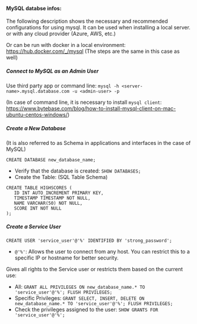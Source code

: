 #### MySQL databse  infos:
The following description shows the necessary and recommended configurations for using mysql. It can be used when installing a local server. or with  any cloud provider (Azure, AWS, etc.)

Or can be run with docker in a local environment: https://hub.docker.com/_/mysql
(The steps are the same in this case as well)

##### Connect to MySQL as an Admin User

 Use third party app or command line: `mysql -h <server-name>.mysql.database.com -u <admin-user> -p`
 
 (In case of command line, it is necessary to install `mysql client`: https://www.bytebase.com/blog/how-to-install-mysql-client-on-mac-ubuntu-centos-windows/)
 
 
##### Create a New Database
 (It is also referred to as Schema in applications and interfaces in the case of MySQL)
 
 `CREATE DATABASE new_database_name;`
 
 - Verify that the database is created: `SHOW DATABASES;`
 - Create the Table: (SQL Table Schema)
 
 ```
 CREATE TABLE HIGHSCORES (
    ID INT AUTO_INCREMENT PRIMARY KEY,
    TIMESTAMP TIMESTAMP NOT NULL,
    NAME VARCHAR(50) NOT NULL,
    SCORE INT NOT NULL
);
 ```
 
##### Create a Service User
 
 `CREATE USER 'service_user'@'%' IDENTIFIED BY 'strong_password';`
 
 - `@'%'`: Allows the user to connect from any host. You can restrict this to a specific IP or hostname for better security.
 
 Gives all rights to the Service user or restricts them based on the current use:
 
 - All: `GRANT ALL PRIVILEGES ON new_database_name.* TO 'service_user'@'%'; FLUSH PRIVILEGES;`
 - Specific Privileges: `GRANT SELECT, INSERT, DELETE ON new_database_name.* TO 'service_user'@'%'; FLUSH PRIVILEGES;`
 - Check the privileges assigned to the user: `SHOW GRANTS FOR 'service_user'@'%';`



